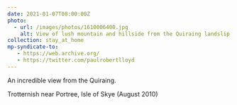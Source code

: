 ```yaml
---
date: 2021-01-07T08:00:00Z
photo:
  - url: /images/photos/1610006400.jpg
    alt: View of lush mountain and hillside from the Quiraing landslip.
collection: stay_at_home
mp-syndicate-to:
   - https://web.archive.org/
   - https://twitter.com/paulrobertlloyd
---
```

An incredible view from the Quiraing.

Trotternish near Portree, Isle of Skye (August 2010)
